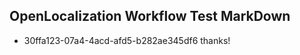 ## OpenLocalization Workflow Test MarkDown
* 30ffa123-07a4-4acd-afd5-b282ae345df6 thanks!

<!--HONumber=Jul16_HO4-->


